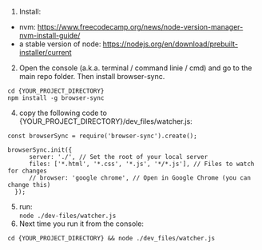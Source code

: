 1. Install:
- nvm: https://www.freecodecamp.org/news/node-version-manager-nvm-install-guide/
- a stable version of node: https://nodejs.org/en/download/prebuilt-installer/current
2. Open the console (a.k.a. terminal / command linie / cmd) and go to the main repo folder. Then install browser-sync. <br>
```
cd {YOUR_PROJECT_DIRECTORY}
npm install -g browser-sync
```
 
4. copy the following code to {YOUR_PROJECT_DIRECTORY}/dev_files/watcher.js:
  ```
const browserSync = require('browser-sync').create();

 browserSync.init({
        server: './', // Set the root of your local server
        files: ['*.html', '*.css', '*.js', '*/*.js'], // Files to watch for changes
        // browser: 'google chrome', // Open in Google Chrome (you can change this)
    });
 ```
    
5. run:<br>
  ```node ./dev-files/watcher.js```
6. Next time you run it from the console:
```
cd {YOUR_PROJECT_DIRECTORY} && node ./dev_files/watcher.js
```


